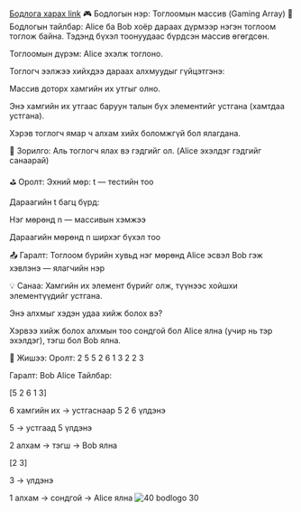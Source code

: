 <a href="https://www.hackerrank.com/challenges/an-interesting-game-1/problem?isFullScreen=true">Бодлога харах link</a>
🎮 Бодлогын нэр: Тоглоомын массив (Gaming Array)
📘 Бодлогын тайлбар:
Alice ба Bob хоёр дараах дүрмээр нэгэн тоглоом тоглож байна. Тэдэнд бүхэл тоонуудаас бүрдсэн массив өгөгдсөн.

Тоглоомын дүрэм:
Alice эхэлж тоглоно.

Тоглогч ээлжээ хийхдээ дараах алхмуудыг гүйцэтгэнэ:

Массив доторх хамгийн их утгыг олно.

Энэ хамгийн их утгаас баруун талын бүх элементийг устгана (хамтдаа устгана).

Хэрэв тоглогч ямар ч алхам хийх боломжгүй бол ялагдана.

🎯 Зорилго:
Аль тоглогч ялах вэ гэдгийг ол. (Alice эхэлдэг гэдгийг санаарай)

⛳ Оролт:
Эхний мөр: t — тестийн тоо

Дараагийн t багц бүрд:

Нэг мөрөнд n — массивын хэмжээ

Дараагийн мөрөнд n ширхэг бүхэл тоо

📤 Гаралт:
Тоглоом бүрийн хувьд нэг мөрөнд Alice эсвэл Bob гэж хэвлэнэ — ялагчийн нэр

💡 Санаа:
Хамгийн их элемент бүрийг олж, түүнээс хойшхи элементүүдийг устгана.

Энэ алхмыг хэдэн удаа хийж болох вэ?

Хэрвээ хийж болох алхмын тоо сондгой бол Alice ялна (учир нь тэр эхэлдэг), тэгш бол Bob ялна.

🧠 Жишээ:
Оролт:
2
5
5 2 6 1 3
2
2 3

Гаралт:
Bob
Alice
Тайлбар:

[5 2 6 1 3]

6 хамгийн их → устгаснаар 5 2 6 үлдэнэ

5 → устгаад 5 үлдэнэ

2 алхам → тэгш → Bob ялна

[2 3]

3 → үлдэнэ

1 алхам → сондгой → Alice ялна
![40 bodlogo 30](https://github.com/user-attachments/assets/e2672b7d-d238-4252-b6ff-d662732e912e)
